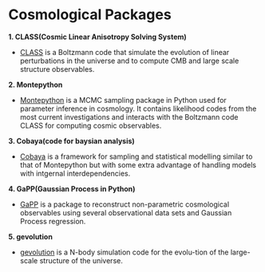# Cosmological Packages
**1. CLASS(Cosmic Linear Anisotropy Solving System)**  
* [CLASS](https://github.com/sivasishpaul/class_public.git) is a Boltzmann code that simulate the evolution of linear perturbations in the universe and to compute CMB and large scale structure observables.

**2. Montepython** 
* [Montepython](https://github.com/brinckmann/montepython_public.git) is a MCMC sampling package in Python used for parameter inference in cosmology. It contains likelihood codes from the most current investigations and interacts with the Boltzmann code CLASS for computing cosmic observables.

**3. Cobaya(**c**ode for **bay**sian **a**nalysis)** 
* [Cobaya](https://github.com/CobayaSampler/cobaya) is a framework for sampling and statistical modelling similar to that of Montepython but with some extra advantage of handling models with intgernal interdependencies.

**4. GaPP(Gaussian Process in Python)**
* [GaPP](https://github.com/sivasishpaul/GaPP.git) is a package to reconstruct non-parametric cosmological observables using several observational data sets and Gaussian Process regression.

**5. gevolution**
* [gevolution](https://github.com/sivasishpaul/GaPP) is a N-body simulation code for the evolu-tion of the large-scale structure of the universe.
